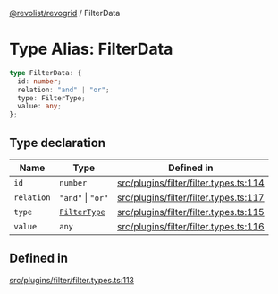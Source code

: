 [@revolist/revogrid](README.md) / FilterData

# Type Alias: FilterData

```ts
type FilterData: {
  id: number;
  relation: "and" | "or";
  type: FilterType;
  value: any;
};
```

## Type declaration

| Name | Type | Defined in |
| ------ | ------ | ------ |
| `id` | `number` | [src/plugins/filter/filter.types.ts:114](https://github.com/revolist/revogrid/blob/2ea7abe619348281bd56e0a8ea657ffef9c19154/src/plugins/filter/filter.types.ts#L114) |
| `relation` | `"and"` \| `"or"` | [src/plugins/filter/filter.types.ts:117](https://github.com/revolist/revogrid/blob/2ea7abe619348281bd56e0a8ea657ffef9c19154/src/plugins/filter/filter.types.ts#L117) |
| `type` | [`FilterType`](TypeAlias.FilterType.md) | [src/plugins/filter/filter.types.ts:115](https://github.com/revolist/revogrid/blob/2ea7abe619348281bd56e0a8ea657ffef9c19154/src/plugins/filter/filter.types.ts#L115) |
| `value` | `any` | [src/plugins/filter/filter.types.ts:116](https://github.com/revolist/revogrid/blob/2ea7abe619348281bd56e0a8ea657ffef9c19154/src/plugins/filter/filter.types.ts#L116) |

## Defined in

[src/plugins/filter/filter.types.ts:113](https://github.com/revolist/revogrid/blob/2ea7abe619348281bd56e0a8ea657ffef9c19154/src/plugins/filter/filter.types.ts#L113)
